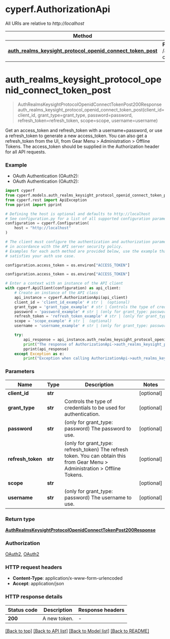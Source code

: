 # cyperf.AuthorizationApi

All URIs are relative to *http://localhost*

Method | HTTP request | Description
------------- | ------------- | -------------
[**auth_realms_keysight_protocol_openid_connect_token_post**](AuthorizationApi.md#auth_realms_keysight_protocol_openid_connect_token_post) | **POST** /auth/realms/keysight/protocol/openid-connect/token | 


# **auth_realms_keysight_protocol_openid_connect_token_post**
> AuthRealmsKeysightProtocolOpenidConnectTokenPost200Response auth_realms_keysight_protocol_openid_connect_token_post(client_id=client_id, grant_type=grant_type, password=password, refresh_token=refresh_token, scope=scope, username=username)



Get an access_token and refresh_token with a username+password, or use a refresh_token to generate a new access_token. You can also get a refresh_token from the UI, from Gear Menu > Administration > Offline Tokens. The access_token should be supplied in the Authorization header for all API requests.

### Example

* OAuth Authentication (OAuth2):
* OAuth Authentication (OAuth2):

```python
import cyperf
from cyperf.models.auth_realms_keysight_protocol_openid_connect_token_post200_response import AuthRealmsKeysightProtocolOpenidConnectTokenPost200Response
from cyperf.rest import ApiException
from pprint import pprint

# Defining the host is optional and defaults to http://localhost
# See configuration.py for a list of all supported configuration parameters.
configuration = cyperf.Configuration(
    host = "http://localhost"
)

# The client must configure the authentication and authorization parameters
# in accordance with the API server security policy.
# Examples for each auth method are provided below, use the example that
# satisfies your auth use case.

configuration.access_token = os.environ["ACCESS_TOKEN"]

configuration.access_token = os.environ["ACCESS_TOKEN"]

# Enter a context with an instance of the API client
with cyperf.ApiClient(configuration) as api_client:
    # Create an instance of the API class
    api_instance = cyperf.AuthorizationApi(api_client)
    client_id = 'client_id_example' # str |  (optional)
    grant_type = 'grant_type_example' # str | Controls the type of credentials to be used for authentication. (optional)
    password = 'password_example' # str | (only for grant_type: password) The password to use. (optional)
    refresh_token = 'refresh_token_example' # str | (only for grant_type: refresh_token) The refresh token. You can obtain this from Gear Menu > Administration > Offline Tokens. (optional)
    scope = 'scope_example' # str |  (optional)
    username = 'username_example' # str | (only for grant_type: password) The username to use. (optional)

    try:
        api_response = api_instance.auth_realms_keysight_protocol_openid_connect_token_post(client_id=client_id, grant_type=grant_type, password=password, refresh_token=refresh_token, scope=scope, username=username)
        print("The response of AuthorizationApi->auth_realms_keysight_protocol_openid_connect_token_post:\n")
        pprint(api_response)
    except Exception as e:
        print("Exception when calling AuthorizationApi->auth_realms_keysight_protocol_openid_connect_token_post: %s\n" % e)
```



### Parameters


Name | Type | Description  | Notes
------------- | ------------- | ------------- | -------------
 **client_id** | **str**|  | [optional] 
 **grant_type** | **str**| Controls the type of credentials to be used for authentication. | [optional] 
 **password** | **str**| (only for grant_type: password) The password to use. | [optional] 
 **refresh_token** | **str**| (only for grant_type: refresh_token) The refresh token. You can obtain this from Gear Menu &gt; Administration &gt; Offline Tokens. | [optional] 
 **scope** | **str**|  | [optional] 
 **username** | **str**| (only for grant_type: password) The username to use. | [optional] 

### Return type

[**AuthRealmsKeysightProtocolOpenidConnectTokenPost200Response**](AuthRealmsKeysightProtocolOpenidConnectTokenPost200Response.md)

### Authorization

[OAuth2](../README.md#OAuth2), [OAuth2](../README.md#OAuth2)

### HTTP request headers

 - **Content-Type**: application/x-www-form-urlencoded
 - **Accept**: application/json

### HTTP response details

| Status code | Description | Response headers |
|-------------|-------------|------------------|
**200** | A new token. |  -  |

[[Back to top]](#) [[Back to API list]](../README.md#documentation-for-api-endpoints) [[Back to Model list]](../README.md#documentation-for-models) [[Back to README]](../README.md)

